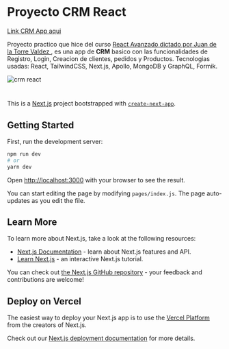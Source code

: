 # Proyecto CRM React 

[Link CRM App aqui ](https://crm-2020-cliente.gfxargentina.vercel.app/inicio)

Proyecto practico que hice del curso [React Avanzado dictado por Juan de la Torre Valdez ](https://www.udemy.com/course/fullstack-react-graphql-y-apollo-de-principiante-a-experto/) , es una app de **CRM** basico con las funcionalidades de Registro, Login, Creacion de clientes, pedidos y Productos.
Tecnologias usadas: React, TailwindCSS, Next.js, Apollo, MongoDB y GraphQL, Formik.

![crm react](https://i.ibb.co/ZdHkqZ6/git-repository-react-app-1.jpg)

#



This is a [Next.js](https://nextjs.org/) project bootstrapped with [`create-next-app`](https://github.com/zeit/next.js/tree/canary/packages/create-next-app).

## Getting Started

First, run the development server:

```bash
npm run dev
# or
yarn dev
```

Open [http://localhost:3000](http://localhost:3000) with your browser to see the result.

You can start editing the page by modifying `pages/index.js`. The page auto-updates as you edit the file.

## Learn More

To learn more about Next.js, take a look at the following resources:

- [Next.js Documentation](https://nextjs.org/docs) - learn about Next.js features and API.
- [Learn Next.js](https://nextjs.org/learn) - an interactive Next.js tutorial.

You can check out [the Next.js GitHub repository](https://github.com/zeit/next.js/) - your feedback and contributions are welcome!

## Deploy on Vercel

The easiest way to deploy your Next.js app is to use the [Vercel Platform](https://vercel.com/import?utm_medium=default-template&filter=next.js&utm_source=create-next-app&utm_campaign=create-next-app-readme) from the creators of Next.js.

Check out our [Next.js deployment documentation](https://nextjs.org/docs/deployment) for more details.
